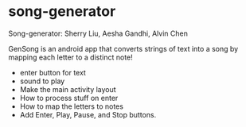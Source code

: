 # song-generator

Song-generator: Sherry Liu, Aesha Gandhi, Alvin Chen

GenSong is an android app that converts strings of text into a song by mapping each letter to a distinct note! 

- enter button for text
- sound to play
- Make the main activity layout
- How to process stuff on enter
- How to map the letters to notes
- Add Enter, Play, Pause, and Stop buttons.


